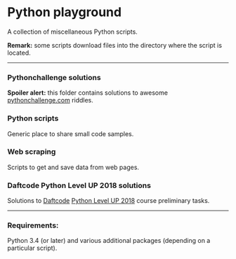 # Python playground

A collection of miscellaneous Python scripts.

**Remark:** some scripts download files into the directory where the script is located.

---

### **Pythonchallenge solutions**

**Spoiler alert:** this folder contains solutions to awesome [pythonchallenge.com](http://www.pythonchallenge.com/) riddles.

### **Python scripts**

Generic place to share small code samples.

### **Web scraping**

Scripts to get and save data from web pages.

### **Daftcode Python Level UP 2018 solutions**

Solutions to [Daftcode](https://daftcode.pl/) [Python Level UP 2018](https://github.com/daftcode/python_levelup_2018/tree/master/zadania_rekrutacyjne) course preliminary tasks.

---

### **Requirements:**
Python 3.4 (or later) and various additional packages (depending on a particular script).